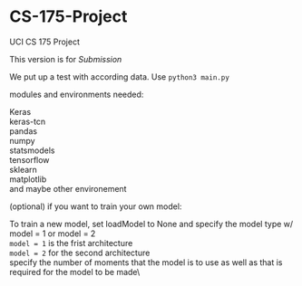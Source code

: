 
# CS-175-Project
UCI CS 175 Project

This version is for *Submission*

We put up a test with according data. Use `python3 main.py`

modules and environments needed:

Keras\
keras-tcn\
pandas\
numpy\
statsmodels\
tensorflow\
sklearn\
matplotlib\
and maybe other environement

(optional) if you want to train your own model:

To train a new model, set loadModel to None and specify the model type w/ model = 1 or model = 2\
`model = 1` is the frist architecture\
`model = 2` for the second architecture\
specify the number of moments that the model is to use as well as that is required for the model to be made\
